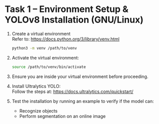 
# Task 1 – Environment Setup & YOLOv8 Installation (GNU/Linux)

1. Create a virtual environment  
   Refer to: https://docs.python.org/3/library/venv.html

   ```bash
   python3 -m venv /path/to/venv
   ```

2. Activate the virtual environment:

   ```bash
   source /path/to/venv/bin/activate
   ```

3. Ensure you are inside your virtual environment before proceeding.

4. Install Ultralytics YOLO:  
   Follow the steps at: https://docs.ultralytics.com/quickstart/

5. Test the installation by running an example to verify if the model can:  
   - Recognize objects  
   - Perform segmentation on an online image
